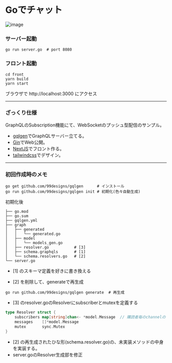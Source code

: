 # Goでチャット
<style>
img[src*='#center'] { display:block; margin: auto; }
</style>
![image](https://user-images.githubusercontent.com/73870939/177719442-81d5503f-d93a-4591-8d2a-9873d5bc3443.png#center)

### サーバー起動 
```shell
go run server.go  # port 8080
```
### フロント起動
```shell
cd front
yarn build
yarn start
```
ブラウザで http://localhost:3000 にアクセス

---

### ざっくり仕様

GraphQLのSubscription機能にて、WebSocketのプッシュ型配信のサンプル。
* [gqlgen](https://github.com/99designs/gqlgen)でGraphQLサーバー立てる。
* [Gin](https://github.com/gin-gonic/gin)でWeb公開。
* [NextJS](https://nextjs.org/)でフロント作る。
* [tailwindcss](https://tailwindcss.jp/)でデザイン。

---

### 初回作成時のメモ

```shell
go get github.com/99designs/gqlgen      # インストール
go run github.com/99designs/gqlgen init # 初期化(色々自動生成)
```

初期化後
```
├── go.mod
├── go.sum
├── gqlgen.yml
├── graph
│   ├── generated
│   │   └── generated.go
│   ├── model
│   │   └── models_gen.go
│   ├── resolver.go           # [3]
│   ├── schema.graphqls       # [1]
│   └── schema.resolvers.go   # [2]
└── server.go
```
* [1] のスキーマ定義を好きに書き換える

* [2] を削除して、generateで再生成
```shell
go run github.com/99designs/gqlgen generate  # 再生成
```

* [3] のresolver.goのResolverにsubscriberとmutexを定義する
```go
type Resolver struct {
    subscribers map[string]chan<- *model.Message  // 購読者毎のchannelのマップ
    messages    []*model.Message
    mutex       sync.Mutex
}
```

* [2] の再生成されたひな形(schema.resolver.go)の、未実装メソッドの中身を実装する。
* server.goのResolver生成部を修正

